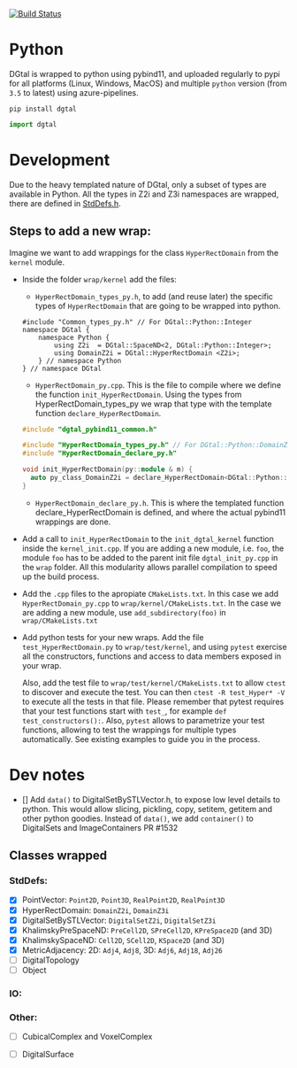[![Build Status](https://dev.azure.com/DGtal/DGtal/_apis/build/status/DGtal-team.DGtal?branchName=master)](https://dev.azure.com/DGtal/DGtal/_build/latest?definitionId=2&branchName=master)

Python
======

DGtal is wrapped to python using pybind11, and uploaded regularly to pypi for all platforms (Linux, Windows, MacOS)
and multiple `python` version (from `3.5` to latest) using azure-pipelines.

```
pip install dgtal
```

```python
import dgtal
```

Development
===========

Due to the heavy templated nature of DGtal, only a subset of types
are available in Python. All the types in Z2i and Z3i namespaces are wrapped, there are defined in [StdDefs.h](https://github.com/DGtal-team/DGtal/blob/master/src/DGtal/helpers/StdDefs.h).

## Steps to add a new wrap:
Imagine we want to add wrappings for the class `HyperRectDomain` from the `kernel` module.

- Inside the folder `wrap/kernel` add the files:
  - `HyperRectDomain_types_py.h`, to add (and reuse later) the specific types of `HyperRectDomain` that are going to be wrapped into python.
  ```
  #include "Common_types_py.h" // For DGtal::Python::Integer
  namespace DGtal {
      namespace Python {
          using Z2i  = DGtal::SpaceND<2, DGtal::Python::Integer>;
          using DomainZ2i = DGtal::HyperRectDomain <Z2i>;
      } // namespace Python
  } // namespace DGtal
  ```

  - `HyperRectDomain_py.cpp`. This is the file to compile where we define the function `init_HyperRectDomain`.
  Using the types from HyperRectDomain_types_py we wrap that type with the template function `declare_HyperRectDomain`.
  ```cpp
  #include "dgtal_pybind11_common.h"

  #include "HyperRectDomain_types_py.h" // For DGtal::Python::DomainZ2i
  #include "HyperRectDomain_declare_py.h"

  void init_HyperRectDomain(py::module & m) {
    auto py_class_DomainZ2i = declare_HyperRectDomain<DGtal::Python::DomainZ2i>(m, "DomainZ2i");
  }
  ```

  - `HyperRectDomain_declare_py.h`. This is where the templated function declare_HyperRectDomain is defined, and where the actual pybind11 wrappings are done.

- Add a call to `init_HyperRectDomain` to the `init_dgtal_kernel` function inside the `kernel_init.cpp`.
  If you are adding a new module, i.e. `foo`, the module `foo` has to be added to the parent init file `dgtal_init_py.cpp` in the `wrap` folder.
  All this modularity allows parallel compilation to speed up the build process.

- Add the `.cpp` files to the apropiate `CMakeLists.txt`.
  In this case we add `HyperRectDomain_py.cpp` to `wrap/kernel/CMakeLists.txt`.
  In the case we are adding a new module, use `add_subdirectory(foo)` in `wrap/CMakeLists.txt`

- Add python tests for your new wraps.
  Add the file `test_HyperRectDomain.py` to `wrap/test/kernel`, and using
  `pytest` exercise all the constructors, functions and access to data members exposed in your wrap.

  Also, add the test file to `wrap/test/kernel/CMakeLists.txt` to allow `ctest` to discover and execute the test.
  You can then `ctest -R test_Hyper* -V` to execute all the tests in that file.
  Please remember that pytest requires that your test functions start with `test_`, for example `def test_constructors():`.
  Also, `pytest` allows to parametrize your test functions, allowing to test the wrappings for multiple types automatically.
  See existing examples to guide you in the process.


Dev notes
==========
- [] Add `data()` to DigitalSetBySTLVector.h, to expose low level details to python.
  This would allow slicing, pickling, copy, setitem, getitem and other python goodies.
  Instead of `data()`, we add `container()` to DigitalSets and ImageContainers PR #1532

## Classes wrapped

### StdDefs:
- [x] PointVector: `Point2D`, `Point3D`, `RealPoint2D`, `RealPoint3D`
- [x] HyperRectDomain: `DomainZ2i`, `DomainZ3i`
- [x] DigitalSetBySTLVector: `DigitalSetZ2i`, `DigitalSetZ3i`
- [x] KhalimskyPreSpaceND: `PreCell2D`, `SPreCell2D`, `KPreSpace2D` (and 3D)
- [x] KhalimskySpaceND: `Cell2D`, `SCell2D`, `KSpace2D` (and 3D)
- [x] MetricAdjacency: 2D: `Adj4`, `Adj8`, 3D: `Adj6`, `Adj18`, `Adj26`
- [ ] DigitalTopology
- [ ] Object

### IO:

### Other:
- [ ] CubicalComplex and VoxelComplex
- [ ] DigitalSurface


